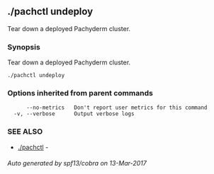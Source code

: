 ## ./pachctl undeploy

Tear down a deployed Pachyderm cluster.

### Synopsis


Tear down a deployed Pachyderm cluster.

```
./pachctl undeploy
```

### Options inherited from parent commands

```
      --no-metrics   Don't report user metrics for this command
  -v, --verbose      Output verbose logs
```

### SEE ALSO
* [./pachctl](./pachctl.md)	 - 

###### Auto generated by spf13/cobra on 13-Mar-2017
